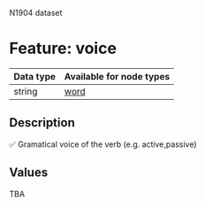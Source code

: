 <p>N1904 dataset</p>

<h1>Feature: voice</h1>

<table>
<thead>
<tr>
  <th>Data type</th>
  <th>Available for node types</th>
</tr>
</thead>
<tbody>
<tr>
  <td>string</td>
  <td><A HREF="featurebynodetype.md#word">word</A></td>
</tr>
</tbody>
</table>

<h2>Description</h2>

<p>✅ Gramatical voice of the verb (e.g. active,passive)</p>

<h2>Values</h2>

<p>TBA</p>
